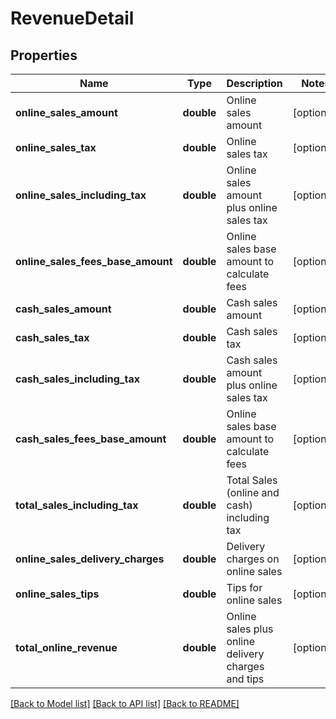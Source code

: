 # RevenueDetail

## Properties
Name | Type | Description | Notes
------------ | ------------- | ------------- | -------------
**online_sales_amount** | **double** | Online sales amount | [optional] 
**online_sales_tax** | **double** | Online sales tax | [optional] 
**online_sales_including_tax** | **double** | Online sales amount plus online sales tax | [optional] 
**online_sales_fees_base_amount** | **double** | Online sales base amount to calculate fees | [optional] 
**cash_sales_amount** | **double** | Cash sales amount | [optional] 
**cash_sales_tax** | **double** | Cash sales tax | [optional] 
**cash_sales_including_tax** | **double** | Cash sales amount plus online sales tax | [optional] 
**cash_sales_fees_base_amount** | **double** | Online sales base amount to calculate fees | [optional] 
**total_sales_including_tax** | **double** | Total Sales (online and cash) including tax | [optional] 
**online_sales_delivery_charges** | **double** | Delivery charges on online sales | [optional] 
**online_sales_tips** | **double** | Tips for online sales | [optional] 
**total_online_revenue** | **double** | Online sales plus online delivery charges and tips | [optional] 

[[Back to Model list]](../README.md#documentation-for-models) [[Back to API list]](../README.md#documentation-for-api-endpoints) [[Back to README]](../README.md)


